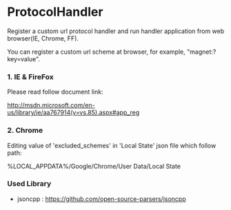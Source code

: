 ProtocolHandler
===============

Register a custom url protocol handler and run handler application from web browser(IE, Chrome, FF).

You can register a custom url scheme at browser, for example, "magnet:?key=value".



### 1. IE & FireFox
Please read follow document link:

http://msdn.microsoft.com/en-us/library/ie/aa767914(v=vs.85).aspx#app_reg




### 2. Chrome
 Editing value of 'excluded_schemes' in 'Local State' json file which follow path:

 %LOCAL_APPDATA%/Google/Chrome/User Data/Local State
 
 


### Used Library
* jsoncpp : https://github.com/open-source-parsers/jsoncpp
    
